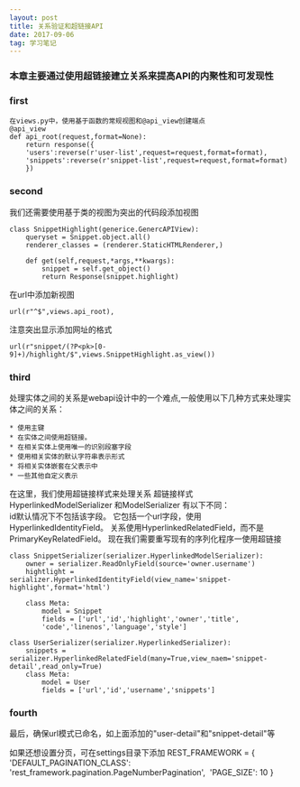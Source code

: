 ```yaml
---
layout: post
title: 关系验证和超链接API
date: 2017-09-06
tag: 学习笔记
---
```

### 本章主要通过使用超链接建立关系来提高API的内聚性和可发现性

### first

    在views.py中，使用基于函数的常规视图和@api_view创建端点
    @api_view
    def api_root(request,format=None):
        return response({
        'users':reverse(r'user-list',request=request,format=format),
        'snippets':reverse(r'snippet-list',request=request,format=format)
        })

### second
我们还需要使用基于类的视图为突出的代码段添加视图

    class SnippetHighlight(generice.GenercAPIView):
        queryset = Snippet.object.all()
        renderer_classes = (renderer.StaticHTMLRenderer,)
        
        def get(self,request,*args,**kwargs):
            snippet = self.get_object()
            return Response(snippet.highlight)

在url中添加新视图

    url(r"^$",views.api_root),
注意突出显示添加网址的格式

    url(r"snippet/(?P<pk>[0-9]+)/highlight/$",views.SnippetHighlight.as_view())

### third
处理实体之间的关系是webapi设计中的一个难点,一般使用以下几种方式来处理实体之间的关系：

    * 使用主键
    * 在实体之间使用超链接。
    * 在相关实体上使用唯一的识别段塞字段
    * 使用相关实体的默认字符串表示形式
    * 将相关实体嵌套在父表示中
    * 一些其他自定义表示

在这里，我们使用超链接样式来处理关系
超链接样式HyperlinkedModelSerializer 和ModelSerializer 有以下不同：
​    
​        id默认情况下不包括该字段。
​        它包括一个url字段，使用HyperlinkedIdentityField。
​        关系使用HyperlinkedRelatedField，而不是PrimaryKeyRelatedField。
现在我们需要重写现有的序列化程序一使用超链接


    class SnippetSerializer(serializer.HyperlinkedModelSerializer):
        owner = serializer.ReadOnlyField(source='owner.username')
        hightlight = serializer.HyperlinkedIdentityField(view_name='snippet-highlight',format='html')
        
        class Meta:
            model = Snippet
            fields = ['url','id','highlight','owner','title',
            'code','linenos','language','style']
            
    class UserSerializer(serializer.HyperlinkedSerializer):
        snippets = serializer.HyperlinkedRelatedField(many=True,view_naem='snippet-detail',read_only=True)
        class Meta:
            model = User
            fields = ['url','id','username','snippets']

 ### fourth
 最后，确保url模式已命名，如上面添加的"user-detail"和"snippet-detail"等

 如果还想设置分页，可在settings目录下添加
 REST_FRAMEWORK = {
​    'DEFAULT_PAGINATION_CLASS': 'rest_framework.pagination.PageNumberPagination',
​    'PAGE_SIZE': 10
}

















